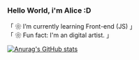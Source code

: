 ### Hello World, i'm Alice :D

「 ❀ I’m currently learning Front-end (JS) 」
<br>
「 ❀ Fun fact: I'm an digital artist. 」

 [![Anurag's GitHub stats](https://github-readme-stats.vercel.app/api?username=Ereyzeel&show_icons=true&theme=synthwave)](https://github.com/Ereyzeel/github-readme-stats)
